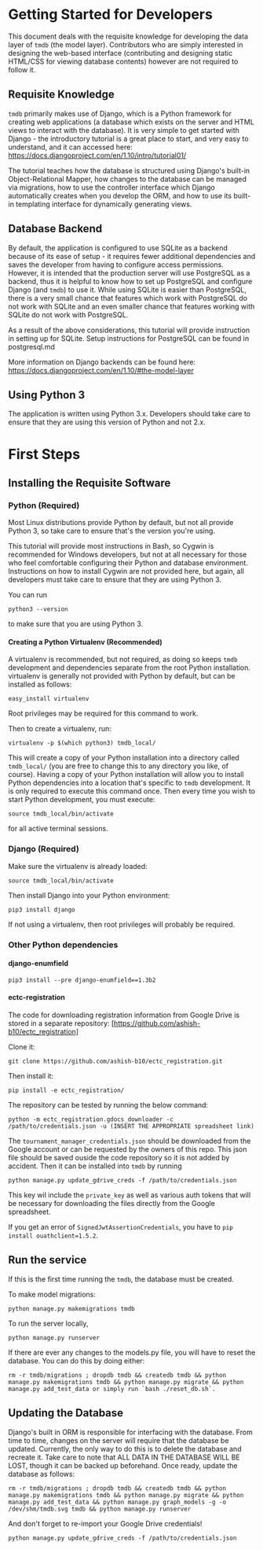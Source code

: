 # Getting Started for Developers

This document deals with the requisite knowledge for developing the data layer of `tmdb` (the model layer). Contributors who are simply interested in designing the web-based interface (contributing and designing static HTML/CSS for viewing database contents) however are not required to follow it.

## Requisite Knowledge
`tmdb` primarily makes use of Django, which is a Python framework for creating web applications (a database which exists on the server and HTML views to interact with the database). It is very simple to get started with Django - the introductory tutorial is a great place to start, and very easy to understand, and it can accessed here: https://docs.djangoproject.com/en/1.10/intro/tutorial01/

The tutorial teaches how the database is structured using Django's built-in Object-Relational Mapper, how changes to the database can be managed via migrations, how to use the controller interface which Django automatically creates when you develop the ORM, and how to use its built-in templating interface for dynamically generating views.

## Database Backend

By default, the application is configured to use SQLite as a backend because of its ease of setup - it requires fewer additional dependencies and saves the developer from having to configure access permissions. However, it is intended that the production server will use PostgreSQL as a backend, thus it is helpful to know how to set up PostgreSQL and configure Django (and `tmdb`) to use it. While using SQLite is easier than PostgreSQL, there is a very small chance that features which work with PostgreSQL do not work with SQLite and an even smaller chance that features working with SQLite do not work with PostgreSQL.

As a result of the above considerations, this tutorial will provide instruction in setting up for SQLite. Setup instructions for PostgreSQL can be found in postgresql.md

More information on Django backends can be found here: https://docs.djangoproject.com/en/1.10/#the-model-layer

## Using Python 3

The application is written using Python 3.x. Developers should take care to ensure that they are using this version of Python and not 2.x.

# First Steps

## Installing the Requisite Software

### Python (Required)

Most Linux distributions provide Python by default, but not all provide Python 3, so take care to ensure that's the version you're using.

This tutorial will provide most instructions in Bash, so Cygwin is recommended for Windows developers, but not at all necessary for those who feel comfortable configuring their Python and database environment. Instructions on how to install Cygwin are not provided here, but again, all developers must take care to ensure that they are using Python 3.

You can run

    python3 --version

to make sure that you are using Python 3.

#### Creating a Python Virtualenv (Recommended)

A virtualenv is recommended, but not required, as doing so keeps `tmdb` development and dependencies separate from the root Python installation. virtualenv is generally not provided with Python by default, but can be installed as follows:

    easy_install virtualenv

Root privileges may be required for this command to work.

Then to create a virtualenv, run:

    virtualenv -p $(which python3) tmdb_local/

This will create a copy of your Python installation into a directory called `tmdb_local/` (you are free to change this to any directory you like, of course). Having a copy of your Python installation will allow you to install Python dependencies into a location that's specific to `tmdb` development. It is only required to execute this command once. Then every time you wish to start Python development, you must execute:

    source tmdb_local/bin/activate

for all active terminal sessions.

### Django (Required)

Make sure the virtualenv is already loaded:

    source tmdb_local/bin/activate

Then install Django into your Python environment:

    pip3 install django

If not using a virtualenv, then root privileges will probably be required.

### Other Python dependencies

#### django-enumfield

    pip3 install --pre django-enumfield==1.3b2

#### ectc-registration

The code for downloading registration information from Google Drive is stored in a separate repository: [https://github.com/ashish-b10/ectc_registration]

Clone it:

    git clone https://github.com/ashish-b10/ectc_registration.git

Then install it:

    pip install -e ectc_registration/

The repository can be tested by running the below command:

    python -m ectc_registration.gdocs_downloader -c /path/to/credentials.json -u (INSERT THE APPROPRIATE spreadsheet link)

The `tournament_manager_credentials.json` should be downloaded from the Google account or can be requested by the owners of this repo. This json file should be saved ouside the code repository so it is not added by accident. Then it can be installed into `tmdb` by running

    python manage.py update_gdrive_creds -f /path/to/credentials.json

This key wil include the `private_key` as well as various auth tokens that will be necessary for downloading the files directly from the Google spreadsheet.

If you get an error of `SignedJwtAssertionCredentials`, you have to `pip install ouathclient=1.5.2`.

## Run the service

If this is the first time running the `tmdb`, the database must be created.

To make model migrations:

    python manage.py makemigrations tmdb

To run the server locally,

    python manage.py runserver

If there are ever any changes to the models.py file, you will have to reset the database. You can do this by doing either:

    rm -r tmdb/migrations ; dropdb tmdb && createdb tmdb && python manage.py makemigrations tmdb && python manage.py migrate && python manage.py add_test_data or simply run `bash ./reset_db.sh`.

## Updating the Database

Django's built in ORM is responsible for interfacing with the database. From time to time, changes on the server will require that the database be updated. Currently, the only way to do this is to delete the database and recreate it. Take care to note that ALL DATA IN THE DATABASE WILL BE LOST, though it can be backed up beforehand. Once ready, update the database as follows:

    rm -r tmdb/migrations ; dropdb tmdb && createdb tmdb && python manage.py makemigrations tmdb && python manage.py migrate && python manage.py add_test_data && python manage.py graph_models -g -o /dev/shm/tmdb.svg tmdb && python manage.py runserver

And don't forget to re-import your Google Drive credentials!

    python manage.py update_gdrive_creds -f /path/to/credentials.json
